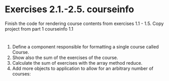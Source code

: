 

# Exercises 2.1.-2.5. courseinfo

Finish the code for rendering course contents from exercises 1.1 - 1.5.
Copy project from part 1 courseinfo 1.1
# 
1) Define a component responsible for formatting a single course called Course.
2) Show also the sum of the exercises of the course.
3) Calculate the sum of exercises with the array method reduce.
4) Add more objects to application to allow for an arbitrary number of courses:
